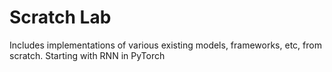 # Scratch Lab

Includes implementations of various existing models, frameworks, etc, from scratch. Starting with RNN in PyTorch
